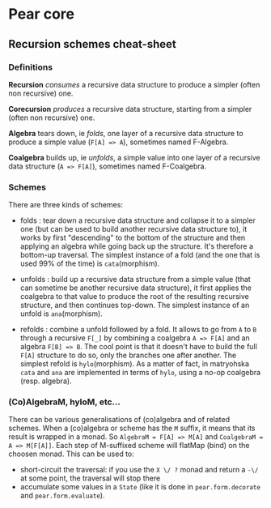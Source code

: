 # Pear core

## Recursion schemes cheat-sheet

### Definitions

**Recursion** *consumes* a recursive data structure to produce a simpler (often non recursive) one.

**Corecursion** *produces* a recursive data structure, starting from a simpler (often non recursive) one.

**Algebra** tears down, ie *folds*, one layer of a recursive data structure to produce a simple value (`F[A] => A`), sometimes named F-Algebra.

**Coalgebra** builds up, ie *unfolds*, a simple value into one layer of a recursive data structure (`A => F[A]`), sometimes named F-Coalgebra.

### Schemes

There are three kinds of schemes:

* folds : tear down a recursive data structure and collapse it to a simpler one (but can be used to build another recursive data structure to), it works by first "descending" to the bottom of the structure and then applying an algebra while going back up the structure. It's therefore a bottom-up traversal. The simplest instance of a fold (and the one that is used 99% of the time) is `cata`(morphism). 

* unfolds : build up a recursive data structure from a simple value (that can sometime be another recursive data structure), it first applies the coalgebra to that value to produce the root of the resulting recursive structure, and then continues top-down. The simplest instance of an unfold is `ana`(morphism).

* refolds : combine a unfold followed by a fold. It allows to go from `A` to `B` through a recursive `F[_]` by combining a coalgebra `A => F[A]` and an algebra `F[B] => B`. The cool point is that it doesn't have to build the full `F[A]` structure to do so, only the branches one after another. The simplest refold is `hylo`(morphism). As a matter of fact, in matryohska `cata` and `ana` are implemented in terms of `hylo`, using a no-op coalgebra (resp. algebra).

### (Co)AlgebraM, hyloM, etc...

There can be various generalisations of (co)algebra and of related schemes. When a (co)algebra or scheme has the `M` suffix, it means that its result is wrapped in a monad. So `AlgebraM = F[A] => M[A]` and `CoalgebraM = A => M[F[A]]`. Each step of M-suffixed scheme will flatMap (bind) on the choosen monad. This can be used to:

* short-circuit the traversal: if you use the `X \/ ?` monad and return a `-\/` at some point, the traversal will stop there
* accumulate some values in a `State` (like it is done in `pear.form.decorate` and `pear.form.evaluate`).
